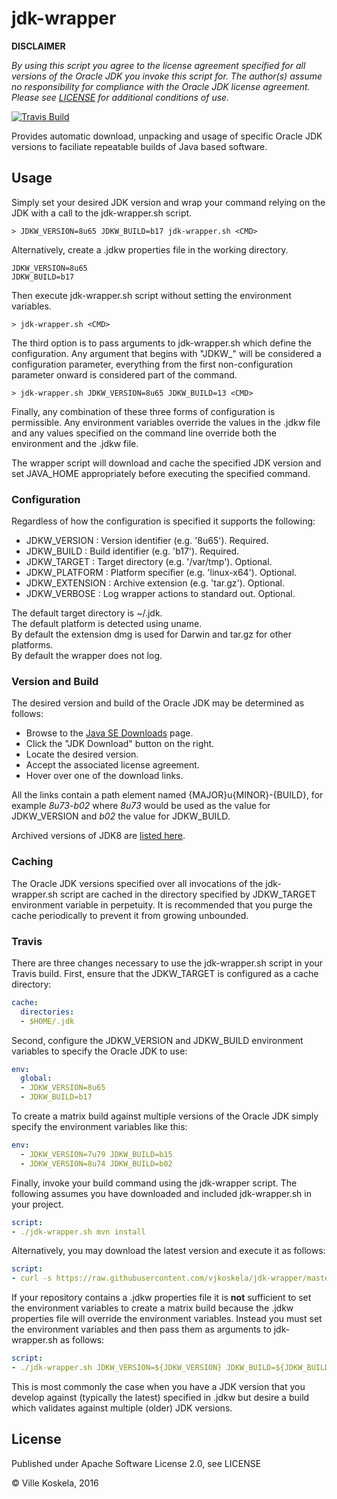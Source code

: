 jdk-wrapper
===========

__DISCLAIMER__

_By using this script you agree to the license agreement specified for all
versions of the Oracle JDK you invoke this script for. The author(s) assume no
responsibility for compliance with the Oracle JDK license agreement. Please see [LICENSE](LICENSE) for additional conditions of use._

<a href="https://travis-ci.org/vjkoskela/jdk-wrapper/">
    <img src="https://travis-ci.org/vjkoskela/jdk-wrapper.png"
         alt="Travis Build">
</a>

Provides automatic download, unpacking and usage of specific Oracle JDK versions to faciliate repeatable builds of Java based software.

Usage
-----

Simply set your desired JDK version and wrap your command relying on the JDK with a call to the jdk-wrapper.sh script.

    > JDKW_VERSION=8u65 JDKW_BUILD=b17 jdk-wrapper.sh <CMD>

Alternatively, create a .jdkw properties file in the working directory.

```
JDKW_VERSION=8u65
JDKW_BUILD=b17
```

Then execute jdk-wrapper.sh script without setting the environment variables.

    > jdk-wrapper.sh <CMD>

The third option is to pass arguments to jdk-wrapper.sh which define the configuration. Any argument that begins with "JDKW_" will be considered a configuration parameter, everything from the first non-configuration parameter onward is considered part of the command.

    > jdk-wrapper.sh JDKW_VERSION=8u65 JDKW_BUILD=13 <CMD>

Finally, any combination of these three forms of configuration is permissible. Any environment variables override the values in the .jdkw file and any values specified on the command line override both the environment and the .jdkw file.

The wrapper script will download and cache the specified JDK version and set JAVA_HOME appropriately before executing the specified command.

### Configuration

Regardless of how the configuration is specified it supports the following:

* JDKW_VERSION : Version identifier (e.g. '8u65'). Required.
* JDKW_BUILD : Build identifier (e.g. 'b17'). Required.
* JDKW_TARGET : Target directory (e.g. '/var/tmp'). Optional.
* JDKW_PLATFORM : Platform specifier (e.g. 'linux-x64'). Optional.
* JDKW_EXTENSION : Archive extension (e.g. 'tar.gz'). Optional.
* JDKW_VERBOSE : Log wrapper actions to standard out. Optional.

The default target directory is ~/.jdk.<br/>
The default platform is detected using uname.<br/>
By default the extension dmg is used for Darwin and tar.gz for other platforms.<br/>
By default the wrapper does not log.

### Version and Build

The desired version and build of the Oracle JDK may be determined as follows:

* Browse to the [Java SE Downloads](http://www.oracle.com/technetwork/java/javase/downloads/index.html) page.
* Click the "JDK Download" button on the right.
* Locate the desired version.
* Accept the associated license agreement.
* Hover over one of the download links.

All the links contain a path element named {MAJOR}u{MINOR}-{BUILD}, for example _8u73-b02_ where _8u73_ would be used as the value for JDKW_VERSION and _b02_ the value for JDKW_BUILD.

Archived versions of JDK8 are [listed here](http://www.oracle.com/technetwork/java/javase/downloads/java-archive-javase8-2177648.html).

### Caching

The Oracle JDK versions specified over all invocations of the jdk-wrapper.sh script are cached in the directory specified by JDKW_TARGET environment variable in perpetuity. It is recommended that you purge the cache periodically to prevent it from growing unbounded.

### Travis

There are three changes necessary to use the jdk-wrapper.sh script in your Travis build. First, ensure that the JDKW_TARGET is configured as a cache directory:

```yml
cache:
  directories:
  - $HOME/.jdk
```

Second, configure the JDKW_VERSION and JDKW_BUILD environment variables to specify the Oracle JDK to use:

```yml
env:
  global:
  - JDKW_VERSION=8u65
  - JDKW_BUILD=b17
```

To create a matrix build against multiple versions of the Oracle JDK simply specify the environment variables like this:

```yml
env:
  - JDKW_VERSION=7u79 JDKW_BUILD=b15
  - JDKW_VERSION=8u74 JDKW_BUILD=b02
```

Finally, invoke your build command using the jdk-wrapper script. The following assumes you have downloaded and included jdk-wrapper.sh in your project.

```yml
script:
- ./jdk-wrapper.sh mvn install
```

Alternatively, you may download the latest version and execute it as follows:

```yml
script:
- curl -s https://raw.githubusercontent.com/vjkoskela/jdk-wrapper/master/jdk-wrapper.sh | bash /dev/stdin mvn install
```

If your repository contains a .jdkw properties file it is __not__ sufficient to set the environment variables to create a matrix build because the .jdkw properties file will override the environment variables. Instead you must set the environment variables and then pass them as arguments to jdk-wrapper.sh as follows: 
 
```yml
script:
- ./jdk-wrapper.sh JDKW_VERSION=${JDKW_VERSION} JDKW_BUILD=${JDKW_BUILD} mvn install
```

This is most commonly the case when you have a JDK version that you develop against (typically the latest) specified in .jdkw but desire a build which validates against multiple (older) JDK versions.

License
-------

Published under Apache Software License 2.0, see LICENSE

&copy; Ville Koskela, 2016

